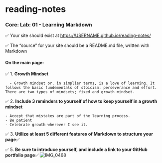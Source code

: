 # reading-notes
### Core: Lab: 01 - Learning Markdown

✅ Your site should exist at https://USERNAME.github.io/reading-notes/

✅ The “source” for your site should be a README.md file, written with Markdown

#### On the main page:

✅ 1. **Growth Mindset**

      - Growth mindset or, in simplier terms, is a love of learning. It follows the basic fundementals of stoicism: perseverance and effort. There are two types of mindsets; fixed and growth mindset. 

✅ 2. **Include 3 reminders to yourself of how to keep yourself in a growth mindset** 

    - Accept that mistakes are part of the learning process.
    - Be patient
    - Celebrate growth wherever I see it.

✅ 3.  **Utilize at least 5 different features of Markdown to structure your page**✅


✅ 5.  **Be sure to introduce yourself, and include a link to your GitHub portfolio page**✅
![IMG_0468](https://github.com/JonathanAlbertCross/reading-notes/assets/118997615/92893181-e796-4e1b-9410-9c5821e92ac6)
